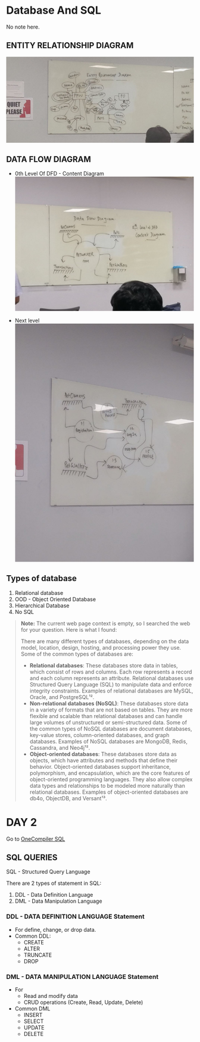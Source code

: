 # Database And SQL
No note here.
## ENTITY RELATIONSHIP DIAGRAM
![ENTITY RELATIONSHIP DIAGRAM](photo_2023-05-11_18-56-43.jpg)
## DATA FLOW DIAGRAM
- 0th Level Of DFD - Content Diagram
![0th Level Of DFD](photo_2023-05-11_18-56-13.jpg)

- Next level
![1st Level Of DFD](photo_2023-05-11_19-09-39.jpg)

## Types of database
1. Relational database
2. OOD - Object Oriented Database
3. Hierarchical Database
4. No SQL

>**Note:**
The current web page context is empty, so I searched the web for your question. Here is what I found:
>
>There are many different types of databases, depending on the data model, location, design, hosting, and processing power they use. Some of the common types of databases are:
>
>- **Relational databases**: These databases store data in tables, which consist of rows and columns. Each row represents a record and each column represents an attribute. Relational databases use Structured Query Language (SQL) to manipulate data and enforce integrity constraints. Examples of relational databases are MySQL, Oracle, and PostgreSQL¹².
>- **Non-relational databases (NoSQL)**: These databases store data in a variety of formats that are not based on tables. They are more flexible and scalable than relational databases and can handle large volumes of unstructured or semi-structured data. Some of the common types of NoSQL databases are document databases, key-value stores, column-oriented databases, and graph databases. Examples of NoSQL databases are MongoDB, Redis, Cassandra, and Neo4j¹².
>- **Object-oriented databases**: These databases store data as objects, which have attributes and methods that define their behavior. Object-oriented databases support inheritance, polymorphism, and encapsulation, which are the core features of object-oriented programming languages. They also allow complex data types and relationships to be modeled more naturally than relational databases. Examples of object-oriented databases are db4o, ObjectDB, and Versant¹³.
# DAY 2
Go to [OneCompiler SQL](https://onecompiler.com/mysql)

## SQL QUERIES
SQL - Structured Query Language

There are 2 types of statement in SQL:
1. DDL - Data Definition Language
2. DML - Data Manipulation Language

### DDL - DATA DEFINITION LANGUAGE Statement
- For define, change, or drop data. 
- Common DDL:
    - CREATE
    - ALTER
    - TRUNCATE
    - DROP

### DML - DATA MANIPULATION LANGUAGE Statement
- For 
    - Read and modify data
    - CRUD operations (Create, Read, Update, Delete)
- Common DML
    - INSERT
    - SELECT
    - UPDATE
    - DELETE


